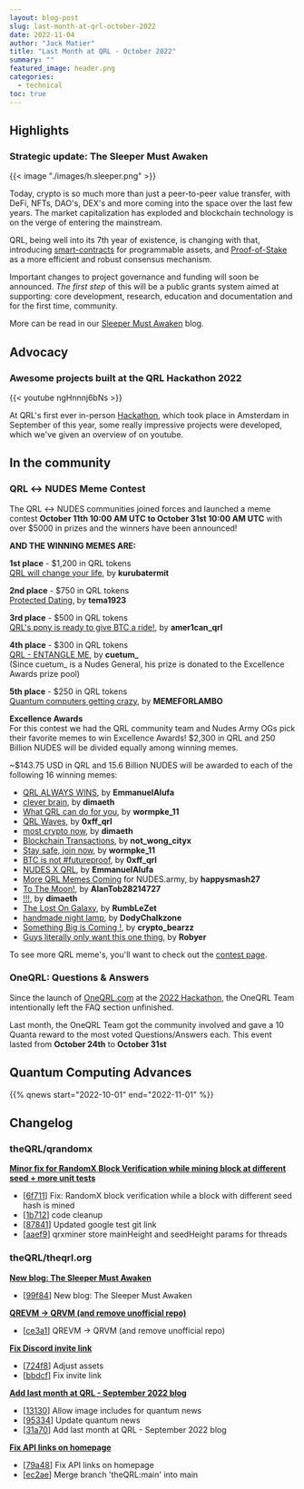 ```yaml
---
layout: blog-post
slug: last-month-at-qrl-october-2022
date: 2022-11-04
author: "Jack Matier"
title: "Last Month at QRL - October 2022"
summary: ""
featured_image: header.png
categories:
  - technical
toc: true
---
```



## Highlights

### Strategic update: The Sleeper Must Awaken

{{< image "./images/h.sleeper.png" >}}

Today, crypto is so much more than just a peer-to-peer value transfer, with DeFi, NFTs, DAO's, DEX's and more coming into the space over the last few years. The market capitalization has exploded and blockchain technology is on the verge of entering the mainstream. 

QRL, being well into its 7th year of existence, is changing with that, introducing [smart-contracts](/features/smart-contracts/) for programmable assets, and [Proof-of-Stake](/features/proof-of-stake) as a more efficient and robust consensus mechanism. 

Important changes to project governance and funding will soon be announced. *The first step* of this will be a public grants system aimed at supporting: core development, research, education and documentation and for the first time, community.

More can be read in our [Sleeper Must Awaken](/blog/the-sleeper-must-awaken/) blog.

## Advocacy

### Awesome projects built at the QRL Hackathon 2022

{{< youtube ngHnnnj6bNs >}}

At QRL's first ever in-person [Hackathon](/events/qrl-hackathon-2022/), which took place in Amsterdam in September of this year, some really impressive projects were developed, which we've given an overview of on youtube.

## In the community

### QRL ↔ NUDES Meme Contest

The QRL ↔ NUDES communities joined forces and launched a meme contest **October 11th 10:00 AM UTC to October 31st 10:00 AM UTC** with over $5000 in prizes and the winners have been announced!

**AND THE WINNING MEMES ARE:**

**1st place** - $1,200 in QRL tokens\
[QRL will change your life](https://nudes.army/view/2d0db7fd-e703-4969-aa7f-1306391d89d1), by **kurubatermit**

**2nd place** - $750 in QRL tokens\
[Protected Dating](https://nudes.army/view/575c8214-50d1-4f9b-9a02-18cd72b9d3c9), by **tema1923**

**3rd place** - $500 in QRL tokens\
[QRL's pony is ready to give BTC a ride!](https://nudes.army/view/84a7a094-d4f3-43fa-b11d-87d961419e2c), by **amer1can_qrl**

**4th place** - $300 in QRL tokens\
[QRL - ENTANGLE ME](https://nudes.army/view/73e96e26-449c-474d-beaa-96c85f2159cd), by **cuetum_** \
(Since cuetum_ is a Nudes General, his prize is donated to the Excellence Awards prize pool)

**5th place** - $250 in QRL tokens\
[Quantum computers getting crazy](https://nudes.army/view/698c3495-c23d-4948-836f-56dce9b41ff4), by **MEMEFORLAMBO**

**Excellence Awards**\
For this contest we had the QRL community team and Nudes Army OGs pick their favorite memes to win Excellence Awards! $2,300 in QRL and 250 Billion NUDES will be divided equally among winning memes. 

~$143.75 USD in QRL and 15.6 Billion NUDES will be awarded to each of the following 16 winning memes:

- [QRL ALWAYS WINS](https://nudes.army/view/6a3553b1-c8ca-4756-bff3-fd969b75c103), by **EmmanuelAlufa**
- [clever brain](https://nudes.army/view/9ec7dd61-9e21-4d19-94b1-95edd79d47c4), by **dimaeth**
- [What QRL can do for you](https://nudes.army/view/efaf5771-de50-4e20-a90c-5213fe3d28d5), by **wormpke_11**
- [QRL Waves](https://nudes.army/view/e0adc45e-f30c-4c2b-87d5-abe7f4c67216), by **0xff_qrl**
- [most crypto now](https://nudes.army/view/48dd39f0-6fc1-468b-b16b-b07280dad26f), by **dimaeth**
- [Blockchain Transactions](https://nudes.army/view/77689ac4-841d-4e42-9a09-9298ecb1356f), by **not_wong_cityx**
- [Stay safe, join now](https://nudes.army/view/829e6a24-365a-480a-b46d-979a5f1183a6), by **wormpke_11**
- [BTC is not #futureproof](https://nudes.army/view/e62edad7-3ddd-4dc3-803b-e1e77298d03a), by **0xff_qrl**
- [NUDES X QRL](https://nudes.army/view/1a0072e9-036a-40c8-b2e9-10f6e2ac615a), by **EmmanuelAlufa**
- [More QRL Memes Coming](https://nudes.army/view/21ecebfc-9f6a-4dd6-a283-778a586f9065) for NUDES.army, by **happysmash27**
- [To The Moon!](https://nudes.army/view/89bc92c8-f6b9-4b4e-970f-1fb1cd4a26d0), by **AlanTob28214727**
- [!!!](https://nudes.army/view/162380a2-a2b3-41a0-9e81-4f60be8d733a), by **dimaeth**
- [The Lost On Galaxy](https://nudes.army/view/e6d2fda6-0df1-4759-a394-559b0a4388d2), by **RumbLeZet**
- [handmade night lamp](https://nudes.army/view/8bdba9d5-6685-4c01-9e0f-20c5208c2429), by **DodyChalkzone**
- [Something Big is Coming !](https://nudes.army/view/fceb77bc-230b-4a18-b0c1-502ec7357e02), by **crypto_bearzz**
- [Guys literally only want this one thing](https://nudes.army/view/2ee2432a-55f3-4922-bb8a-a766c9d6c7ad), by **Robyer**

To see more QRL meme's, you'll want to check out the [contest page](https://nudes.army/QRL).

### OneQRL: Questions & Answers

Since the launch of [OneQRL.com](https://oneqrl.com) at the [2022 Hackathon](/events/qrl-hackathon-2022/), the OneQRL Team intentionally left the FAQ section unfinished.

Last month, the OneQRL Team got the community involved and gave a 10 Quanta reward to the most voted Questions/Answers each. This event lasted from **October 24th** to **October 31st**

## Quantum Computing Advances

{{% qnews start="2022-10-01" end="2022-11-01" %}}

## Changelog

### theQRL/qrandomx

**[Minor fix for RandomX Block Verification while mining block at different seed + more unit tests](https://github.com/theQRL/qrandomx/pull/30)**
			
- [[6f711](https://github.com/theQRL/qrandomx/commit/718205b6eb045164322ad79847ecb1e83216f711)] Fix: RandomX block verification while a block with different seed hash is mined		
- [[1b712](https://github.com/theQRL/qrandomx/commit/dcfc08a250081a4a8592f04406e1ccac9751b712)] code cleanup		
- [[87841](https://github.com/theQRL/qrandomx/commit/72f37d7c6c753294af42697bfdbd19fe7a487841)] Updated google test git link		
- [[aaef9](https://github.com/theQRL/qrandomx/commit/4212e0634b3b6ae63efc42d28149557ce0caaef9)] qrxminer store mainHeight and seedHeight params for threads		

### theQRL/theqrl.org

**[New blog: The Sleeper Must Awaken](https://github.com/theQRL/theqrl.org/pull/326)**
			
- [[99f84](https://github.com/theQRL/theqrl.org/commit/5005ce00b15c5381bfb78275a36a162b10099f84)] New blog: The Sleeper Must Awaken		


**[QREVM -> QRVM (and remove unofficial repo)](https://github.com/theQRL/theqrl.org/pull/325)**
			
- [[ce3a1](https://github.com/theQRL/theqrl.org/commit/f24241d98b83831af4445c0701d3c39a8f7ce3a1)] QREVM -> QRVM (and remove unofficial repo)		


**[Fix Discord invite link](https://github.com/theQRL/theqrl.org/pull/324)**
			
- [[724f8](https://github.com/theQRL/theqrl.org/commit/417555e13fb94ff954a3fe749ba789c8b2e724f8)] Adjust assets		
- [[bbdcf](https://github.com/theQRL/theqrl.org/commit/849419693def7b53a805facdd843eb03027bbdcf)] Fix invite link		


**[Add last month at QRL - September 2022 blog](https://github.com/theQRL/theqrl.org/pull/323)**
			
- [[13130](https://github.com/theQRL/theqrl.org/commit/8ab5ee39ff3c0f136a328bd0eab7552207513130)] Allow image includes for quantum news		
- [[95334](https://github.com/theQRL/theqrl.org/commit/efee437b230a4e7371e49575c7ed17ccf5195334)] Update quantum news		
- [[31a70](https://github.com/theQRL/theqrl.org/commit/159c97f4eabca819877821bbf1ea9eb0f4e31a70)] Add last month at QRL - September 2022 blog		


**[Fix API links on homepage](https://github.com/theQRL/theqrl.org/pull/322)**
			
- [[79a48](https://github.com/theQRL/theqrl.org/commit/19c830f727c7df3d58033b07acb07ade52979a48)] Fix API links on homepage		
- [[ec2ae](https://github.com/theQRL/theqrl.org/commit/35825f9c0aeb4ed859e673ae7ec68a63e29ec2ae)] Merge branch 'theQRL:main' into main